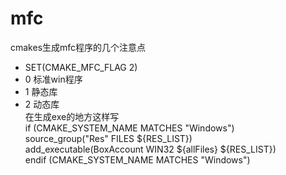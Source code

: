 # mfc

cmakes生成mfc程序的几个注意点  
- SET(CMAKE_MFC_FLAG 2) 
 - 0 标准win程序
 - 1 静态库  
 - 2 动态库  
在生成exe的地方这样写  
if (CMAKE_SYSTEM_NAME MATCHES "Windows")   
source_group("Res" FILES ${RES_LIST})  
add_executable(BoxAccount WIN32 ${allFiles} ${RES_LIST})  
endif (CMAKE_SYSTEM_NAME MATCHES "Windows") 